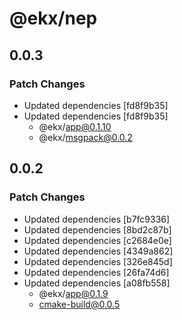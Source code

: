 # @ekx/nep

## 0.0.3

### Patch Changes

- Updated dependencies [fd8f9b35]
- Updated dependencies [fd8f9b35]
  - @ekx/app@0.1.10
  - @ekx/msgpack@0.0.2

## 0.0.2

### Patch Changes

- Updated dependencies [b7fc9336]
- Updated dependencies [8bd2c87b]
- Updated dependencies [c2684e0e]
- Updated dependencies [4349a862]
- Updated dependencies [326e845d]
- Updated dependencies [26fa74d6]
- Updated dependencies [a08fb558]
  - @ekx/app@0.1.9
  - cmake-build@0.0.5
